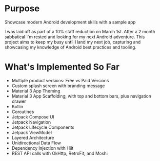 # Purpose
Showcase modern Android development skills with a sample app

I was laid off as part of a 10% staff reduction on March 1st. After a 2 month sabbatical I'm rested and looking for my next Android adventure.
This project aims to keep my busy until I land my next job, capturing and showcasing my knowledge of Android best practices and tooling.

# What's Implemented So Far
- Multiple product versions: Free vs Paid Versions
- Custom splash screen with branding message 
- Material 3 App Theming
- Material 3 App Scaffolding, with top and bottom bars, plus navigation drawer
- Kotlin
- Coroutines
- Jetpack Compose UI
- Jetpack Navigation
- Jetpack Lifecycle Components
- Jetpack ViewModel 
- Layered Architecture
- Unidirectional Data Flow
- Dependency Injection with Hilt
- REST API calls with OkHttp, RetroFit, and Moshi